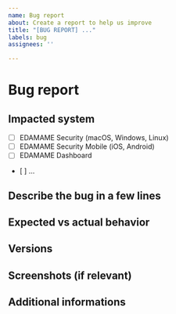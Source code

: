 ```yaml
---
name: Bug report
about: Create a report to help us improve
title: "[BUG REPORT] ..."
labels: bug
assignees: ''

---
```


# Bug report

## Impacted system
- [ ] EDAMAME Security (macOS, Windows, Linux)
- [ ] EDAMAME Security Mobile (iOS, Android)
- [ ] EDAMAME Dashboard
- [ ] ...

## Describe the bug in a few lines

## Expected vs actual behavior

## Versions

## Screenshots (if relevant)

## Additional informations
